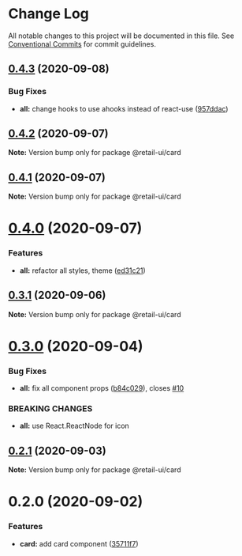 # Change Log

All notable changes to this project will be documented in this file.
See [Conventional Commits](https://conventionalcommits.org) for commit guidelines.

## [0.4.3](https://github.com/sondh0127/retail-ui/compare/@retail-ui/card@0.4.2...@retail-ui/card@0.4.3) (2020-09-08)

### Bug Fixes

- **all:** change hooks to use ahooks instead of react-use ([957ddac](https://github.com/sondh0127/retail-ui/commit/957ddac510166a771bc0143408a0e4e71e39b973))

## [0.4.2](https://github.com/sondh0127/retail-ui/compare/@retail-ui/card@0.4.1...@retail-ui/card@0.4.2) (2020-09-07)

**Note:** Version bump only for package @retail-ui/card

## [0.4.1](https://github.com/sondh0127/retail-ui/compare/@retail-ui/card@0.4.0...@retail-ui/card@0.4.1) (2020-09-07)

**Note:** Version bump only for package @retail-ui/card

# [0.4.0](https://github.com/sondh0127/retail-ui/compare/@retail-ui/card@0.3.1...@retail-ui/card@0.4.0) (2020-09-07)

### Features

- **all:** refactor all styles, theme ([ed31c21](https://github.com/sondh0127/retail-ui/commit/ed31c219cd925c3f8340066f504f2527a9e911bf))

## [0.3.1](https://github.com/sondh0127/retail-ui/compare/@retail-ui/card@0.3.0...@retail-ui/card@0.3.1) (2020-09-06)

**Note:** Version bump only for package @retail-ui/card

# [0.3.0](https://github.com/sondh0127/retail-ui/compare/@retail-ui/card@0.2.1...@retail-ui/card@0.3.0) (2020-09-04)

### Bug Fixes

- **all:** fix all component props ([b84c029](https://github.com/sondh0127/retail-ui/commit/b84c0296dbb362d1467cb49544bc30493ea6f2c0)), closes [#10](https://github.com/sondh0127/retail-ui/issues/10)

### BREAKING CHANGES

- **all:** use React.ReactNode for icon

## [0.2.1](https://github.com/sondh0127/retail-ui/compare/@retail-ui/card@0.2.0...@retail-ui/card@0.2.1) (2020-09-03)

**Note:** Version bump only for package @retail-ui/card

# 0.2.0 (2020-09-02)

### Features

- **card:** add card component ([35711f7](https://github.com/sondh0127/retail-ui/commit/35711f790c17fba1dd0fab33277d52efa078cc26))
